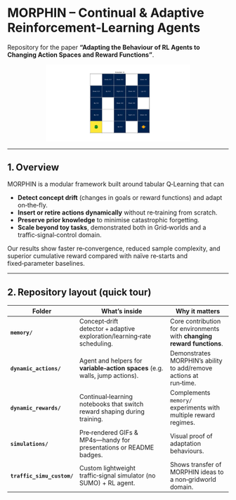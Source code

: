 # MORPHIN – Continual & Adaptive Reinforcement‑Learning Agents  
Repository for the paper **“Adapting the Behaviour of RL Agents to Changing Action Spaces and Reward Functions”**.

<p align="center">
  <img src="simulations/q_learning_cl_actions_v3_jump.gif" width="65%">
</p>

---

## 1. Overview
MORPHIN is a modular framework built around tabular Q‑Learning that can

* **Detect concept drift** (changes in goals or reward functions) and adapt on‑the‑fly.  
* **Insert or retire actions dynamically** without re‑training from scratch.  
* **Preserve prior knowledge** to minimise catastrophic forgetting.  
* **Scale beyond toy tasks**, demonstrated both in Grid‑worlds and a traffic‑signal‑control domain.

Our results show faster re‑convergence, reduced sample complexity, and superior cumulative reward compared with naïve re‑starts and fixed‑parameter baselines.  

---

## 2. Repository layout (quick tour)

| Folder | What’s inside | Why it matters |
|--------|---------------|----------------|
| **`memory/`** | Concept‑drift detector + adaptive exploration/learning‑rate scheduling. | Core contribution for environments with **changing reward functions**. |
| **`dynamic_actions/`** | Agent and helpers for **variable‑action spaces** (e.g. walls, jump actions). | Demonstrates MORPHIN’s ability to add/remove actions at run‑time. |
| **`dynamic_rewards/`** | Continual‑learning notebooks that switch reward shaping during training. | Complements `memory/` experiments with multiple reward regimes. |
| **`simulations/`** | Pre‑rendered GIFs & MP4s―handy for presentations or README badges. | Visual proof of adaptation behaviours. |
| **`traffic_simu_custom/`** | Custom lightweight traffic‑signal simulator (no SUMO) + RL agent. | Shows transfer of MORPHIN ideas to a non‑gridworld domain. |
